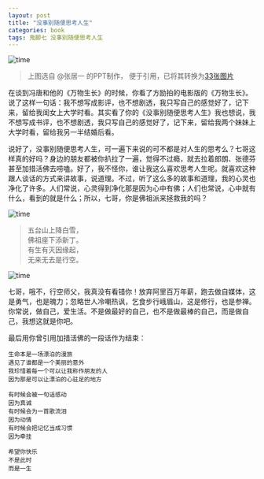 ```yaml
---
layout: post
title: "没事别随便思考人生"
categories: book
tags: 鬼脚七 没事别随便思考人生
---
```


![time](http://ww3.sinaimg.cn/large/9e68a475gw1f1ipw277rkj20zk0k0abg.jpg)

> 上图选自 @张居一 的PPT制作，
> 便于引用，已将其转换为[33张图片](http://photo.weibo.com/2657657973/albums/detail/album_id/3948656658147190#!/mode/3/page/1) 

在谈到冯唐和他的《万物生长》的时候，你看了方励拍的电影版的《万物生长》。说了这样一句话：我不想写成影评，也不想剧透，我只写自己的感觉好了，记下来，留给我闺女上大学时看。其实看了你的《没事别随便思考人生》我也想说，我不想写成书评，也不想剧透，我只写自己的感觉好了，记下来，留给我两个妹妹上大学时看，留给我另一半结婚后看。

说好了，没事别随便思考人生，可一遍下来说的可不都是对人生的思考么？七哥这样真的好吗？身边的朋友都被你扒拉了一遍，觉得不过瘾，就去拉着郎朗、张德芬甚至加措活佛去唠嗑。好了，我不怪你，谁让我这么喜欢思考人生呢。就喜欢这种跟人谈话的方式来讲故事，说道理。不过，听了这么多的故事和道理，我的心灵也净化了许多。人们常说，心灵得到净化那是因为心中有佛；人们也常说，心中就有什么，看到的就是什么；所以，七哥，你是佛祖派来拯救我的吗？



![time](http://ww1.sinaimg.cn/bmiddle/3d5b0116jw1ezhmo6y0u8j21w02ioqv5.jpg)

>五台山上降白雪，<br>
>佛祖座下添新丁。<br>
>有生有灭因缘起，<br>
>无来无去是行空。<br>


![time](http://ww3.sinaimg.cn/bmiddle/3d5b0116jw1ezhmnzwhjuj22io1w04qr.jpg)


七哥，哦不，行空师父，我真没有看错你！放弃阿里百万年薪，跑去做自媒体，这是勇气，也是魄力；忽略世人冷嘲热讽，乞食步行峨眉山，这是修行，也是参禅。你常说，做自己，爱生活。不是做最好的自己，也不是做最棒的自己，而是做自己，我想这就是你吧。

最后用你曾引用加措活佛的一段话作为结束：

	生命本是一场漂泊的漫旅
	遇见了谁都是一个美丽的意外
	我珍惜着每一个可以让我称作朋友的人
	因为那是可以让漂泊的心驻足的地方

	有时候会被一句话感动
	因为真诚
	有时候会为一首歌流泪
	因为动情
	有时候会把记忆当成习惯
	因为牵挂

	希望你快乐
	不是此时
	而是一生